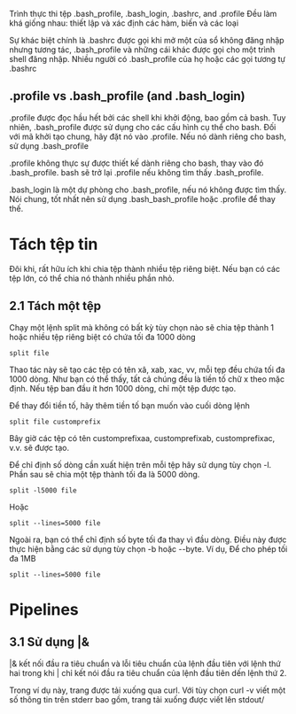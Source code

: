 Trình thực thi tệp
.bash_profile, .bash_login, .bashrc, and .profile Đều làm khá giống nhau: thiết lập và xác định các hàm, biến và các loại

Sự khác biệt chính là .bashrc được gọi khi mở một của sổ không đăng nhập nhưng tương tác, .bash_profile và những cái khác được gọi cho một trình shell đăng nhập. Nhiều người có .bash_profile của họ hoặc các gọi tương tự .bashrc
## .profile vs .bash_profile (and .bash_login)
.profile được đọc hầu hết bởi các shell khi khởi động, bao gồm cả bash. Tuy nhiên, .bash_profile được sử dụng cho các cấu hình cụ thể cho bash. Đối với mã khởi tạo chung, hãy đặt nó vào .profile. Nếu nó dành riêng cho bash, sử dụng .bash_profile

.profile không thực sự được thiết kế dành riêng cho bash, thay vào đó .bash_profile. bash sẽ trở lại .profile nếu không tìm thấy .bash_profile.

.bash_login là một dự phòng cho .bash_profile, nếu nó không được tìm thấy. Nói chung, tốt nhất nên sử dụng .bash_bash_profile hoặc .profile để thay thế.

# Tách tệp tin
Đôi khi, rất hữu ích khi chia tệp thành nhiều tệp riêng biệt. Nếu bạn có các tệp lớn, có thể chia nó thành nhiều phần nhỏ.
## 2.1 Tách một tệp
Chạy một lệnh split mà không có bất kỳ tùy chọn nào sẽ chia tệp thành 1 hoặc nhiều tệp riêng biệt có chứa tối đa 1000 dòng
```
split file
```
Thao tác này sẽ tạo các tệp có tên xâ, xab, xac, vv, mỗi tẹp đều chứa tối đa 1000 dòng. Như bạn có thể thấy, tất cả chúng đều là tiền tố chữ x theo mặc định. Nếu tệp ban đầu ít hơn 1000 dòng, chỉ một tệp được tạo.

Để thay đổi tiền tố, hãy thêm tiền tố bạn muốn vào cuối dòng lệnh 
```
split file customprefix
```

Bây giờ các tệp có tên customprefixaa, customprefixab, customprefixac, v.v. sẽ được tạo.

Để chỉ định số dòng cần xuất hiện trên mỗi tệp hãy sử dụng tùy chọn -l. Phần sau sẽ chia một tệp thành tối đa là 5000 dòng.
```
split -l5000 file
```
Hoặc 
```
split --lines=5000 file

```

Ngoài ra, bạn có thể chỉ định số byte tối đa thay vì đầu dòng. Điều này được thực hiện bằng các sử dụng tùy chọn -b hoặc --byte. Ví dụ, Để cho phép tối đa 1MB
```
split --lines=5000 file
```
#  Pipelines
## 3.1 Sử dụng |&
|&  kết nối đầu ra tiêu chuẩn và lỗi tiêu chuẩn của lệnh đầu tiên với lệnh thứ hai trong khi | chỉ kết nói đầu ra tiêu chuẩn của lệnh đầu tiên dến lệnh thứ 2.

Trong ví dụ này, trang được tải xuống qua curl. Với tùy chọn curl -v viết một số thông tin trên stderr bao gồm, trang tải xuống được viết lên stdout/ 